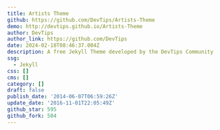 ```yaml
---
title: Artists Theme
github: https://github.com/DevTips/Artists-Theme
demo: http://devtips.github.io/Artists-Theme
author: DevTips
author_link: https://github.com/DevTips
date: 2024-02-18T08:46:37.004Z
description: A free Jekyll Theme developed by the DevTips Community
ssg:
  - Jekyll
css: []
cms: []
category: []
draft: false
publish_date: '2014-06-07T06:59:26Z'
update_date: '2016-11-01T22:05:49Z'
github_star: 595
github_fork: 504
---
```

